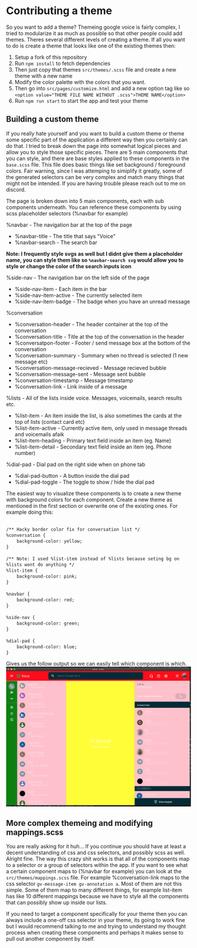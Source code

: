 # Contributing a theme
So you want to add a theme? Themeing google voice is fairly complex, I tried to modularize it as much as possible so that other people could add themes. Theres several different levels of creating a theme.
If all you want to do is create a theme that looks like one of the existing themes then:
1. Setup a fork of this repository
2. Run `npm install` to fetch dependencies
3. Then just copy that themes `src/themes/.scss` file and create a new theme with a new name
4. Modify the color palette with the colors that you want.
5. Then go into `src/pages/customize.html` and add a new option tag like so `<option value="THEME FILE NAME WITHOUT .scss">THEME NAME</option>`
6. Run `npm run start` to start the app and test your theme

 ## Building a custom theme
 If you really hate yourself and you want to build a custom theme or theme some specific part of the application a different way then you certainly can do that. I tried to break down the page into somewhat logical pieces and allow you to style those specific pieces. There are 5 main components that you can style, and there are base styles applied to these components in the `base.scss` file. This file does basic things like set background / foreground colors. 
 Fair warning, since I was attemping to simiplify it greatly, some of the generated selectors can be very complex and match many things that might not be intended. If you are having trouble please reach out to me on discord.
 
 The page is broken down into 5 main components, each with sub components underneath. You can reference these components by using scss placeholder selectors (%navbar for example)

%navbar - The navigation bar at the top of the page
- %navbar-title - The title that says "Voice"
- %navbar-search - The search bar

**Note: I frequently style svgs as well but I didnt give them a placeholder name, you can style them like so `%navbar-search svg` would allow you to style or change the color of the search inputs icon**


%side-nav - The navigation bar on the left side of the page

- %side-nav-item - Each item in the bar
- %side-nav-item-active - The currently selected item
- %side-nav-item-badge - The badge when you have an unread message

%conversation
- %conversation-header - The header container at the top of the conversation
- %conversation-title - Title at the top of the conversation in the header
- %conversatpon-footer - Footer / send message box at the bottom of the conversation
- %conversation-summary - Summary when no thread is selected (1 new message etc)
- %conversation-message-recieved - Message recieved bubble
- %conversation-message-sent - Message sent bubble
- %conversation-timestamp - Message timestamp
- %conversation-link - Link inside of a message

%lists - All of the lists inside voice. Messages, voicemails, search results etc.
- %list-item - An item inside the list, is also sometimes the cards at the top of lists (contact card etc)
- %list-item-active - Currently active item, only used in message threads and voicemails afaik
- %list-item-heading - Primary text field inside an item (eg. Name)
- %list-item-detail - Secondary text field inside an item (eg. Phone number)

%dial-pad - Dial pad on the right side when on phone tab
- %dial-pad-button - A button inside the dial pad
- %dial-pad-toggle - The toggle to show / hide the dial pad

The easiest way to visualize these components is to create a new theme with background colors for each component. Create a new theme as mentioned in the first section or overwrite one of the existing ones. For example doing this:

```@use 'base';

/** Hacky border color fix for conversation list */
%conversation {
    background-color: yellow;
}

/** Note: I used %list-item instead of %lists because seting bg on %lists wont do anything */
%list-item {
    background-color: pink;
}

%navbar {
    background-color: red;
}

%side-nav {
    background-color: green;
}

%dial-pad {
    background-color: blue;
}
```

Gives us the follow output so we can easily tell which component is which.
![Components](screenshots/components.png)

## More complex themeing and modifying mappings.scss
You are really asking for it huh... If you continue you should have at least a decent understanding of css and css selectors, and possibly scss as well.
Alright fine. The way this crazy shit works is that all of the components map to a selector or a group of selectors within the app. If you want to see what a certain component maps to (%navbar for example) you
can look at the `src/themes/mappings.scss` file. For example %conversation-link maps to the css selector `gv-message-item gv-annotation a`. Most of them are not this simple. Some of them map to many different things, for example list-item has like 10 different mappings because we have to style all the components that can possibly show up inside our lists.

If you need to target a component specifically for your theme then you can always include a one-off css selector in your theme, its going to work fine but I would recommend talking to me and trying to understand my thought process when creating these components
and perhaps it makes sense to pull out another component by itself.